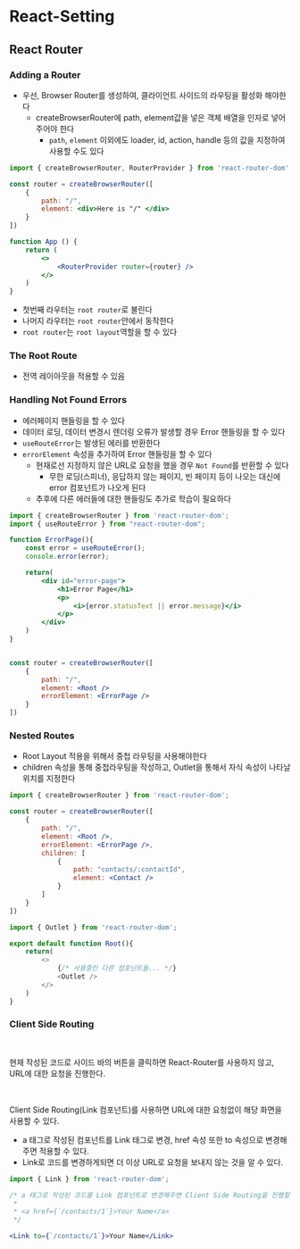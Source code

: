 # React-Setting

## React Router

### Adding a Router

- 우선, Browser Router를 생성하여, 클라이언트 사이드의 라우팅을 활성화 해야한다
    - createBrowserRouter에 path, element값을 넣은 객체 배열을 인자로 넣어주어야 한다
        - `path`, `element` 이외에도 loader, id, action, handle 등의 값을 지정하여 사용할 수도 있다
```jsx
import { createBrowserRouter, RouterProvider } from 'react-router-dom'

const router = createBrowserRouter([
    {
        path: "/",
        element: <div>Here is "/" </div>
    }
])

function App () {
    return (
        <>
            <RouterProvider router={router} />
        </>
    )
}
```

- 첫번째 라우터는 `root router`로 불린다
- 나머지 라우터는 `root router`안에서 동작한다
- `root router`는 `root layout`역할을 할 수 있다

### The Root Route

- 전역 레이아웃을 적용할 수 있음

### Handling Not Found Errors

- 에러페이지 핸들링을 할 수 있다
- 데이터 로딩, 데이터 변경시 렌더링 오류가 발생할 경우 Error 핸들링을 할 수 있다
- `useRouteError`는 발생된 에러를 반환한다
- `errorElement` 속성을 추가하여 Error 핸들링을 할 수 있다
    - 현재로선 지정하지 않은 URL로 요청을 했을 경우 `Not Found`를 반환할 수 있다
        - 무한 로딩(스피너), 응답하지 않는 페이지, 빈 페이지 등이 나오는 대신에 error 컴포넌트가 나오게 된다
    - 추후에 다른 에러들에 대한 핸들링도 추가로 학습이 필요하다


```jsx
import { createBrowserRouter } from 'react-router-dom';
import { useRouteError } from "react-router-dom";

function ErrorPage(){
    const error = useRouteError();
    console.error(error);

    return(
        <div id="error-page">
            <h1>Error Page</h1>
            <p>
                <i>{error.statusText || error.message}</i>
            </p>
        </div>
    )
}


const router = createBrowserRouter([
    {
        path: "/",
        element: <Root />
        errorElement: <ErrorPage />
    }
])
```

### Nested Routes

- Root Layout 적용을 위해서 중첩 라우팅을 사용해야한다
- children 속성을 통해 중첩라우팅을 작성하고, Outlet을 통해서 자식 속성이 나타날 위치를 지정한다

```jsx
import { createBrowserRouter } from 'react-router-dom';

const router = createBrowserRouter([
    {
        path: "/",
        element: <Root />,
        errorElement: <ErrorPage />,
        children: [
            {
                path: "contacts/:contactId",
                element: <Contact />
            }
        ]
    }
])
```

```js
import { Outlet } from 'react-router-dom';

export default function Root(){
    return(
        <>
            {/* 사용중인 다른 컴포넌트들... */}
            <Outlet />
        </>
    )
}
```


### Client Side Routing

<br />

현재 작성된 코드로 사이드 바의 버튼을 클릭하면 React-Router를 사용하지 않고, URL에 대한 요청을 진행한다.

<br />

Client Side Routing(Link 컴포넌트)를 사용하면 URL에 대한 요청없이 해당 화면을 사용할 수 있다.

- a 태그로 작성된 컴포넌트를 Link 태그로 변경, href 속성 또한 to 속성으로 변경해주면 적용할 수 있다.
- Link로 코드를 변경하게되면 더 이상 URL로 요청을 보내지 않는 것을 알 수 있다.

```jsx
import { Link } from 'react-router-dom';

/* a 태그로 작성된 코드를 Link 컴포넌트로 변경해주면 Client Side Routing을 진행할 수 있다
 *
 * <a href={`/contacts/1`}>Your Name</a>
 */

<Link to={`/contacts/1`}>Your Name</Link>

```